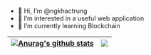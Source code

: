 - 👋 Hi, I’m @ngkhactrung
- 👀 I’m interested in a useful web application
- 🌱 I’m currently learning Blockchain

| <a href="https://github.com/ngkhactrung"><img align="center" src="https://github-readme-stats.vercel.app/api?username=ngkhactrung&show_icons=true&include_all_commits=true&theme=buefy&hide_border=true" alt="Anurag's github stats" /></a> | <a href="https://github.com/ngkhactrung"><img align="center" src="https://github-readme-stats.vercel.app/api/top-langs/?username=anuraghazra&layout=compact&theme=buefy&hide_border=true" /></a> |
| ------------- | ------------- |

<!---
ngkhactrung/ngkhactrung is a ✨ special ✨ repository because its `README.md` (this file) appears on your GitHub profile.
You can click the Preview link to take a look at your changes.
--->
